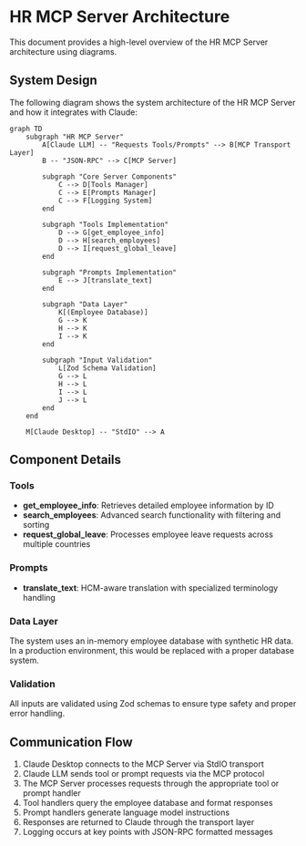 # HR MCP Server Architecture

This document provides a high-level overview of the HR MCP Server architecture using diagrams.

## System Design

The following diagram shows the system architecture of the HR MCP Server and how it integrates with Claude:

```mermaid
graph TD
    subgraph "HR MCP Server"
        A[Claude LLM] -- "Requests Tools/Prompts" --> B[MCP Transport Layer]
        B -- "JSON-RPC" --> C[MCP Server]
        
        subgraph "Core Server Components"
            C --> D[Tools Manager]
            C --> E[Prompts Manager]
            C --> F[Logging System]
        end
        
        subgraph "Tools Implementation"
            D --> G[get_employee_info]
            D --> H[search_employees]
            D --> I[request_global_leave]
        end
        
        subgraph "Prompts Implementation"
            E --> J[translate_text]
        end
        
        subgraph "Data Layer"
            K[(Employee Database)]
            G --> K
            H --> K
            I --> K
        end
        
        subgraph "Input Validation"
            L[Zod Schema Validation]
            G --> L
            H --> L
            I --> L
            J --> L
        end
    end
    
    M[Claude Desktop] -- "StdIO" --> A
```

## Component Details

### Tools
- **get_employee_info**: Retrieves detailed employee information by ID
- **search_employees**: Advanced search functionality with filtering and sorting
- **request_global_leave**: Processes employee leave requests across multiple countries

### Prompts
- **translate_text**: HCM-aware translation with specialized terminology handling

### Data Layer
The system uses an in-memory employee database with synthetic HR data. In a production environment, this would be replaced with a proper database system.

### Validation
All inputs are validated using Zod schemas to ensure type safety and proper error handling.

## Communication Flow

1. Claude Desktop connects to the MCP Server via StdIO transport
2. Claude LLM sends tool or prompt requests via the MCP protocol
3. The MCP Server processes requests through the appropriate tool or prompt handler
4. Tool handlers query the employee database and format responses
5. Prompt handlers generate language model instructions
6. Responses are returned to Claude through the transport layer
7. Logging occurs at key points with JSON-RPC formatted messages